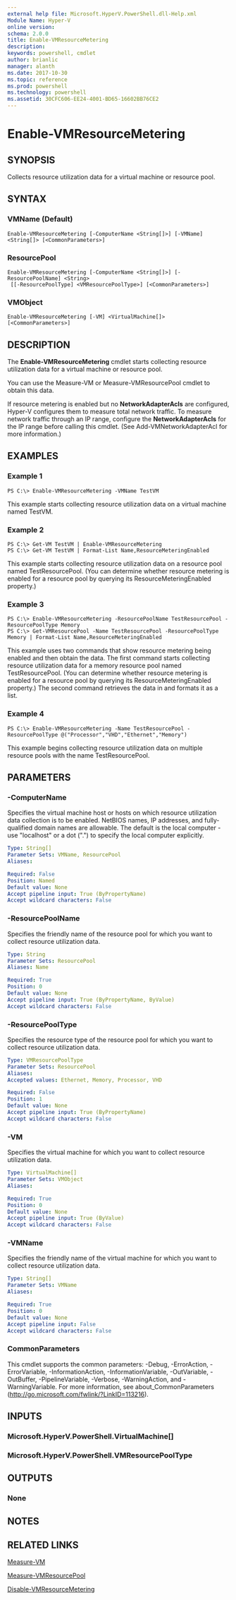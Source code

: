 ```yaml
---
external help file: Microsoft.HyperV.PowerShell.dll-Help.xml
Module Name: Hyper-V
online version: 
schema: 2.0.0
title: Enable-VMResourceMetering
description: 
keywords: powershell, cmdlet
author: brianlic
manager: alanth
ms.date: 2017-10-30
ms.topic: reference
ms.prod: powershell
ms.technology: powershell
ms.assetid: 30CFC606-EE24-4001-BD65-16602BB76CE2
---
```


# Enable-VMResourceMetering

## SYNOPSIS
Collects resource utilization data for a virtual machine or resource pool.

## SYNTAX

### VMName (Default)
```
Enable-VMResourceMetering [-ComputerName <String[]>] [-VMName] <String[]> [<CommonParameters>]
```

### ResourcePool
```
Enable-VMResourceMetering [-ComputerName <String[]>] [-ResourcePoolName] <String>
 [[-ResourcePoolType] <VMResourcePoolType>] [<CommonParameters>]
```

### VMObject
```
Enable-VMResourceMetering [-VM] <VirtualMachine[]> [<CommonParameters>]
```

## DESCRIPTION
The **Enable-VMResourceMetering** cmdlet starts collecting resource utilization data for a virtual machine or resource pool.

You can use the Measure-VM or Measure-VMResourcePool cmdlet to obtain this data.

If resource metering is enabled but no **NetworkAdapterAcls** are configured, Hyper-V configures them to measure total network traffic.
To measure network traffic through an IP range, configure the **NetworkAdapterAcls** for the IP range before calling this cmdlet.
(See Add-VMNetworkAdapterAcl for more information.)

## EXAMPLES

### Example 1
```
PS C:\> Enable-VMResourceMetering -VMName TestVM
```

This example starts collecting resource utilization data on a virtual machine named TestVM.

### Example 2
```
PS C:\> Get-VM TestVM | Enable-VMResourceMetering
PS C:\> Get-VM TestVM | Format-List Name,ResourceMeteringEnabled
```

This example starts collecting resource utilization data on a resource pool named TestResourcePool.
(You can determine whether resource metering is enabled for a resource pool by querying its ResourceMeteringEnabled property.)

### Example 3
```
PS C:\> Enable-VMResourceMetering -ResourcePoolName TestResourcePool -ResourcePoolType Memory
PS C:\> Get-VMResourcePool -Name TestResourcePool -ResourcePoolType Memory | Format-List Name,ResourceMeteringEnabled
```

This example uses two commands that show resource metering being enabled and then obtain the data.
The first command starts collecting resource utilization data for a memory resource pool named TestResourcePool.
(You can determine whether resource metering is enabled for a resource pool by querying its ResourceMeteringEnabled property.) The second command retrieves the data in and formats it as a list.

### Example 4
```
PS C:\> Enable-VMResourceMetering -Name TestResourcePool -ResourcePoolType @("Processor","VHD","Ethernet","Memory")
```

This example begins collecting resource utilization data on multiple resource pools with the name TestResourcePool.

## PARAMETERS

### -ComputerName
Specifies the virtual machine host or hosts on which resource utilization data collection is to be enabled.
NetBIOS names, IP addresses, and fully-qualified domain names are allowable.
The default is the local computer - use "localhost" or a dot (".") to specify the local computer explicitly.

```yaml
Type: String[]
Parameter Sets: VMName, ResourcePool
Aliases: 

Required: False
Position: Named
Default value: None
Accept pipeline input: True (ByPropertyName)
Accept wildcard characters: False
```

### -ResourcePoolName
Specifies the friendly name of the resource pool for which you want to collect resource utilization data.

```yaml
Type: String
Parameter Sets: ResourcePool
Aliases: Name

Required: True
Position: 0
Default value: None
Accept pipeline input: True (ByPropertyName, ByValue)
Accept wildcard characters: False
```

### -ResourcePoolType
Specifies the resource type of the resource pool for which you want to collect resource utilization data.

```yaml
Type: VMResourcePoolType
Parameter Sets: ResourcePool
Aliases: 
Accepted values: Ethernet, Memory, Processor, VHD

Required: False
Position: 1
Default value: None
Accept pipeline input: True (ByPropertyName)
Accept wildcard characters: False
```

### -VM
Specifies the virtual machine for which you want to collect resource utilization data.

```yaml
Type: VirtualMachine[]
Parameter Sets: VMObject
Aliases: 

Required: True
Position: 0
Default value: None
Accept pipeline input: True (ByValue)
Accept wildcard characters: False
```

### -VMName
Specifies the friendly name of the virtual machine for which you want to collect resource utilization data.

```yaml
Type: String[]
Parameter Sets: VMName
Aliases: 

Required: True
Position: 0
Default value: None
Accept pipeline input: False
Accept wildcard characters: False
```

### CommonParameters
This cmdlet supports the common parameters: -Debug, -ErrorAction, -ErrorVariable, -InformationAction, -InformationVariable, -OutVariable, -OutBuffer, -PipelineVariable, -Verbose, -WarningAction, and -WarningVariable. For more information, see about_CommonParameters (http://go.microsoft.com/fwlink/?LinkID=113216).

## INPUTS

### Microsoft.HyperV.PowerShell.VirtualMachine[]

### Microsoft.HyperV.PowerShell.VMResourcePoolType

## OUTPUTS

### None

## NOTES

## RELATED LINKS

[Measure-VM](./Measure-VM.md)

[Measure-VMResourcePool](./Measure-VMResourcePool.md)

[Disable-VMResourceMetering](./Disable-VMResourceMetering.md)

